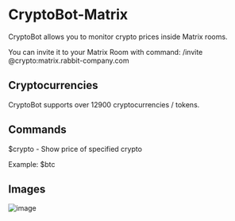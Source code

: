 # CryptoBot-Matrix
CryptoBot allows you to monitor crypto prices inside Matrix rooms.

You can invite it to your Matrix Room with command: /invite @crypto:matrix.rabbit-company.com

## Cryptocurrencies
CryptoBot supports over 12900 cryptocurrencies / tokens.

## Commands
$crypto - Show price of specified crypto

Example: $btc

## Images
![image](https://user-images.githubusercontent.com/44822563/191362095-49a583e5-6013-422f-b515-4b50b64ce3e7.png)
